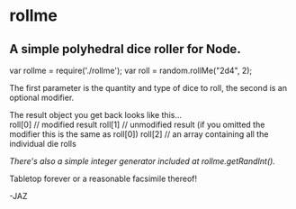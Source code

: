 rollme
======

A simple polyhedral dice roller for Node.
-----------------------------------------

var rollme = require('./rollme');
var roll = random.rollMe("2d4", 2);

The first parameter is the quantity and type of dice to roll, the second is an optional modifier.

The result object you get back looks like this...  
  roll[0] // modified result
  roll[1] // unmodified result (if you omitted the modifier this is the same as roll[0])
  roll[2] // an array containing all the individual die rolls

_There's also a simple integer generator included at rollme.getRandInt()._

Tabletop forever or a reasonable facsimile thereof!

-JAZ
